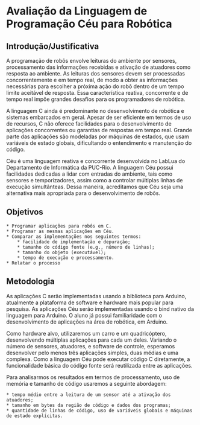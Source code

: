 Avaliação da Linguagem de Programação Céu para Robótica
=======================================================

Introdução/Justificativa
------------------------

A programação de robôs envolve leituras do ambiente por sensores, processamento 
das informações recebidas e ativação de atuadores como resposta ao ambiente.
As leituras dos sensores devem ser processadas concorrentemente e em tempo 
real, de modo a obter as informações necessárias para escolher a próxima ação 
do robô dentro de um tempo limite aceitável de resposta.
Essa característica reativa, concorrente e de tempo real impõe grandes desafios 
para os programadores de robótica.

A linguagem C ainda é predominante no desenvolvimento de robótica e sistemas 
embarcados em geral.
Apesar de ser eficiente em termos de uso de recursos, C não oferece facilidades 
para o desenvolvimento de aplicações concorrentes ou garantias de respostas em 
tempo real.
Grande parte das aplicações são modeladas por máquinas de estados, que usam 
variáveis de estado globais, dificultando o entendimento e manutenção do 
código.

Céu é uma linguagem reativa e concorrente desenvolvida no LabLua do
Departamento de Informática da PUC-Rio.
A linguagem Céu possui facilidades dedicadas a lidar com entradas do ambiente, 
tais como sensores e temporizadores, assim como a controlar múltiplas linhas de 
execução simultânteas.
Dessa maneira, acreditamos que Céu seja uma alternativa mais apropriada para o 
desenvolvimento de robôs.

Objetivos
---------

    * Programar aplicações para robôs em C.
    * Programar as mesmas aplicações em Céu.
    * Comparar as implementações nos seguintes termos:
        * facilidade de implementação e depuração;
        * tamanho do código fonte (e.g., número de linhas);
        * tamanho do objeto (executável);
        * tempo de execução e processamento.
    * Relatar o processo      
    
 
Metodologia 
-----------

As aplicações C serão implementadas usando a biblioteca para Arduino, 
atualmente a plataforma de software e hardware mais popular para pesquisa.
As aplicações Céu serão implementadas usando o bind nativo da linguagem para 
Arduino.
O aluno já possui familiaridade com o desenvolvimento de aplicações na área de 
robótica, em Arduino.

Como hardware alvo, utilizaremos um carro e um quadricóptero, desenvolvendo 
múltiplas aplicações para cada um deles.
Variando o número de sensores, atuadores, e software de controle, esperamos 
desenvolver pelo menos três aplicações simples, duas médias e uma complexa.
Como a linguagem Céu pode executar código C diretamente, a funcionalidade 
básica do código fonte será reutilizada entre as aplicações.

Para analisarmos os resultados em termos de processamento, uso de memória e 
tamanho de código usaremos a seguinte abordagem:

    * tempo médio entre a leitura de um sensor até a ativação dos atuadores;
    * tamanho em bytes da região de código e dados dos programas;
    * quantidade de linhas de código, uso de variáveis globais e máquinas de estado explícitas.

<!--
As seguintes características da linguagem Céu serão exploradas no processo de 
desenvolvimento:

* O conceito preciso de tempo:

"Céu is grounded on a precise definition of time as a discrete sequence of 
external input events: a sequence because only a single input event is handled 
at a time; discrete because reactions to events are guaranteed to execute in 
bounded time."

É interessante a ideia sequencial de tempo porque para cada input, o robô 
reagirá diretamente, desta forma, esperamos criar uma alternativa reativa a 
maquina de estados e ser discreto também é interessante por em muitos sistemas 
de robótica existirem tempos limites para determinadas ações.	

"The synchronous execution model of Céu is based on the hypothesis that 
internal reactions run infinitely faster in comparison to the rate of external 
events." 

Controle de tempo:

O controle de tempo em C é de dificil implementação e asserção.

"The await statement of Céu supports wall-clock time and handles deltas 
automatically, resulting in more robust applications."

* Eventos internos:
 Útil para tratar exceções.
 "Internal events also provide means for describing more elaborate control 
structures, such as exceptions."

A fim de analisar o reaproveitamento de codigo e tempo de depuração usaremos o 
git, para versionar o código e analisar sua evolução com o tempo, podendo ver 
erros interessantes e como foram solucionados.
-->
